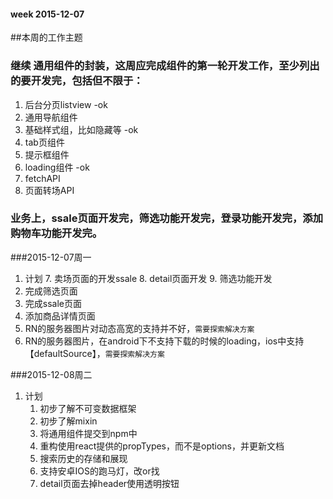 #### week 2015-12-07

##本周的工作主题
### 继续 通用组件的封装，这周应完成组件的第一轮开发工作，至少列出的要开发完，包括但不限于：
1. 后台分页listview -ok
2. 通用导航组件
3. 基础样式组，比如隐藏等 -ok
4. tab页组件 
5. 提示框组件
6. loading组件 -ok
7. fetchAPI
8. 页面转场API

### 业务上，ssale页面开发完，筛选功能开发完，登录功能开发完，添加购物车功能开发完。


###2015-12-07周一
1. 计划
	7. 卖场页面的开发ssale
	8. detail页面开发
	9. 筛选功能开发
1. 完成筛选页面
2. 完成ssale页面
3. 添加商品详情页面
3. RN的服务器图片对动态高宽的支持并不好，`需要探索解决方案`
4. RN的服务器图片，在android下不支持下载的时候的loading，ios中支持【defaultSource】，`需要探索解决方案`



###2015-12-08周二
1. 计划
	1. 初步了解不可变数据框架
	2. 初步了解mixin
	2. 将通用组件提交到npm中
	1. 重构使用react提供的propTypes，而不是options，并更新文档
	2. 搜索历史的存储和展现
	3. 支持安卓IOS的跑马灯，改or找
	4. detail页面去掉header使用透明按钮




